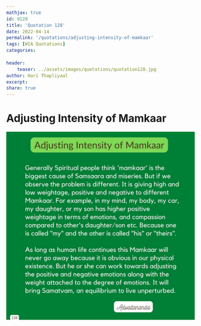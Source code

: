 ```yaml
---
mathjax: true
id: 9128
title: 'Quotation 128'
date: 2022-04-14
permalink: '/quotations/adjusting-intensity-of-mamkaar'
tags: [WIA Quotations] 
categories: 

header:
    teaser: ../assets/images/quotations/quotation128.jpg
author: Hari Thapliyaal 
excerpt:
share: true 
---
```


# Adjusting Intensity of Mamkaar

![Adjusting Intensity of Mamkaar](../assets/images/quotations/quotation128.jpg)
